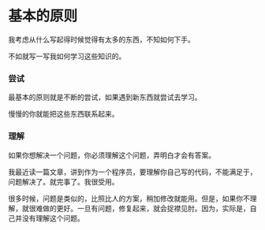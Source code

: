 # 基本的原则

我考虑从什么写起得时候觉得有太多的东西，不知如何下手。

不如就写一写我如何学习这些知识的。

### 尝试

最基本的原则就是不断的尝试，如果遇到新东西就尝试去学习。

慢慢的你就能把这些东西联系起来。

### 理解

如果你想解决一个问题，你必须理解这个问题，弄明白才会有答案。

我最近读一篇文章，讲到作为一个程序员，要理解你自己写的代码，不能满足于，问题解决了。就完事了。我很受用。

很多时候，问题是类似的，比照比人的方案，稍加修改就能用。但是，如果你不理解，就很难做的更好。一旦有问题，修复起来，就会捉襟见肘。因为，实际是，自己并没有理解这个问题。

